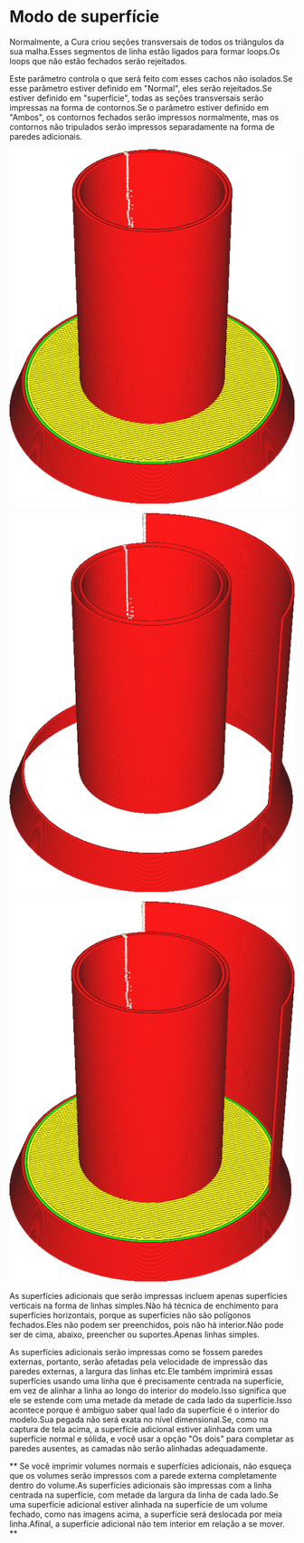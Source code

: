 Modo de superfície
====
Normalmente, a Cura criou seções transversais de todos os triângulos da sua malha.Esses segmentos de linha estão ligados para formar loops.Os loops que não estão fechados serão rejeitados.

Este parâmetro controla o que será feito com esses cachos não isolados.Se esse parâmetro estiver definido em "Normal", eles serão rejeitados.Se estiver definido em "superfície", todas as seções transversais serão impressas na forma de contornos.Se o parâmetro estiver definido em "Ambos", os contornos fechados serão impressos normalmente, mas os contornos não tripulados serão impressos separadamente na forma de paredes adicionais.

![O modo normal não leva em consideração a superfície não -colada exclusiva à direita](../../../articles/images/magic_mesh_surface_mode_normal.png)

![O modo de superfície imprime apenas as áreas de superfície sem tratá -las como volumes fechados](../../../articles/images/magic_mesh_surface_mode_surface.png)

![Impressão de volumes e a superfície não colada adicional à direita](../../../articles/images/magic_mesh_surface_mode_both.png)

As superfícies adicionais que serão impressas incluem apenas superfícies verticais na forma de linhas simples.Não há técnica de enchimento para superfícies horizontais, porque as superfícies não são polígonos fechados.Eles não podem ser preenchidos, pois não há interior.Não pode ser de cima, abaixo, preencher ou suportes.Apenas linhas simples.

As superfícies adicionais serão impressas como se fossem paredes externas, portanto, serão afetadas pela velocidade de impressão das paredes externas, a largura das linhas etc.Ele também imprimirá essas superfícies usando uma linha que é precisamente centrada na superfície, em vez de alinhar a linha ao longo do interior do modelo.Isso significa que ele se estende com uma metade da metade de cada lado da superfície.Isso acontece porque é ambíguo saber qual lado da superfície é o interior do modelo.Sua pegada não será exata no nível dimensional.Se, como na captura de tela acima, a superfície adicional estiver alinhada com uma superfície normal e sólida, e você usar a opção "Os dois" para completar as paredes ausentes, as camadas não serão alinhadas adequadamente.

** Se você imprimir volumes normais e superfícies adicionais, não esqueça que os volumes serão impressos com a parede externa completamente dentro do volume.As superfícies adicionais são impressas com a linha centrada na superfície, com metade da largura da linha de cada lado.Se uma superfície adicional estiver alinhada na superfície de um volume fechado, como nas imagens acima, a superfície será deslocada por meia linha.Afinal, a superfície adicional não tem interior em relação a se mover. **